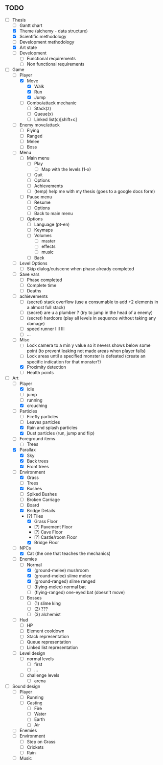 ## TODO
- [ ] Thesis
  - [ ] Gantt chart
  - [x] Theme (alchemy - data structure)
  - [x] Scientific methodology
  - [ ] Development methodology
  - [x] Art state
  - [ ] Development
    - [ ] Functional requirements
    - [ ] Non functional requirements

- [ ] Game
  - [ ] Player
    - [x] Move
      - [x] Walk
      - [x] Run
      - [x] Jump
    - [ ] Combo/attack mechanic
      - [ ] Stack(z)
      - [ ] Queue(x)
      - [ ] Linked list(c)[shift+c]
  - [ ] Enemy move/attack
    - [ ] Flying
    - [ ] Ranged
    - [ ] Melee
    - [ ] Boss
  - [ ] Menu
    - [ ] Main menu
      - [ ] Play
        - [ ] Map with the levels (1-x)
      - [ ] Quit
      - [ ] Options
      - [ ] Achievements
      - [ ] (temp) help me with my thesis (goes to a google docs form)
    - [ ] Pause menu
      - [ ] Resume
      - [ ] Options
      - [ ] Back to main menu
    - [ ] Options
      - [ ] Language (pt-en)
      - [ ] Keymaps
      - [ ] Volumes
        - [ ] master
        - [ ] effects
        - [ ] music
      - [ ] Back
  - [ ] Level Options
    - [ ] Skip dialog/cutscene when phase already completed
  - [ ] Save vars
    - [ ] Phase completed
    - [ ] Complete time
    - [ ] Deaths
  - [ ] achievements
    - [ ] (secret) stack overflow (use a consumable to add +2 elements in a almost full stack)
    - [ ] (secret) are u a plumber ? (try to jump in the head of a enemy)
    - [ ] (secret) hardcore (play all levels in sequence without taking any damage)
    - [ ] speed runner I II III
    - [ ] ...
  - [ ] Misc
    - [ ] Lock camera to a min y value so it nevers shows below some point (to prevent leaking not made areas when player falls)
    - [ ] Lock areas until a specified monster is defeated (create an specific indication for that monster?)
    - [x] Proximity detection
    - [ ] Health points

- [ ] Art
  - [ ] Player
    - [x] idle
    - [ ] jump
    - [ ] running
    - [x] crouching
  - [ ] Particles
    - [ ] Firefly particles
    - [ ] Leaves particles
    - [x] Rain and splash particles
    - [x] Dust particles (run, jump and flip)
  - [ ] Foreground items
    - [ ] Trees
  - [x] Parallax
    - [x] Sky
    - [x] Back trees
    - [x] Front trees
  - [ ] Environment
    - [x] Grass
    - [ ] Trees
    - [x] Bushes
    - [ ] Spiked Bushes
    - [ ] Broken Carriage
    - [ ] Board
    - [x] Bridge Details
    - [?] Tiles
      - [x] Grass Floor
      - [?] Pavement Floor
      - [?] Cave Floor
      - [?] Castle/room Floor
      - [x] Bridge Floor
  - [ ] NPCs
    - [x] Cat (the one that teaches the mechanics)
  - [ ] Enemies
    - [ ] Normal
      - [x] (ground-melee)  mushroom
      - [x] (ground-melee)  slime melee
      - [x] (ground-ranged) slime ranged
      - [ ] (flying-melee)  normal bat
      - [ ] (flying-ranged) one-eyed bat (doesn't move)
    - [ ] Bosses
      - [ ] (1) slime king
      - [ ] (2) ???
      - [ ] (3) alchemist
  - [ ] Hud
    - [ ] HP
    - [ ] Element cooldown
    - [ ] Stack       representation
    - [ ] Queue       representation
    - [ ] Linked list representation
  - [ ] Level design
    - [ ] normal levels
      - [ ] first
      - [ ] ...
    - [ ] challenge levels
      - [ ] arena

- [ ] Sound design
  - [ ] Player
    - [ ] Running
    - [ ] Casting
      - [ ] Fire
      - [ ] Water
      - [ ] Earth
      - [ ] Air
  - [ ] Enemies
  - [ ] Environment
    - [ ] Step on Grass
    - [ ] Crickets
    - [ ] Rain
  - [ ] Music
